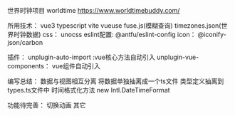 世界时钟项目
  worldtime https://www.worldtimebuddy.com/

所用技术：
  vue3 typescript vite vueuse fuse.js(模糊查询) timezones.json(世界时钟数据) 
  css： unocss
  eslint配置: @antfu/eslint-config
  icon： @iconify-json/carbon

插件： 
  unplugin-auto-import :vue核心方法自动引入
  unplugin-vue-components： vue组件自动引入

编写总结： 
  数据与视图相互分离
  将数据单独抽离成一个ts文件
  类型定义抽离到types.ts文件中
  时间格式化方法
    new Intl.DateTimeFormat


功能待完善：
  切换动画
  其它



